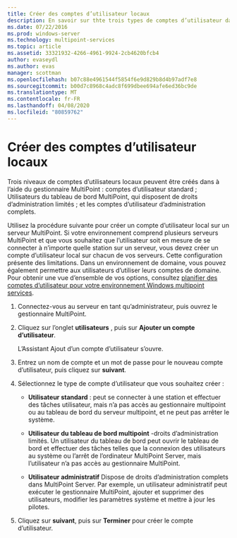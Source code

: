 ```yaml
---
title: Créer des comptes d’utilisateur locaux
description: En savoir sur thte trois types de comptes d’utilisateur dans MultiPoint services
ms.date: 07/22/2016
ms.prod: windows-server
ms.technology: multipoint-services
ms.topic: article
ms.assetid: 33321932-4266-4961-9924-2cb4620bfcb4
author: evaseydl
ms.author: evas
manager: scottman
ms.openlocfilehash: b07c88e4961544f5854f6e9d829b8d4b97adf7e8
ms.sourcegitcommit: b00d7c8968c4adc8f699dbee694afe6ed36bc9de
ms.translationtype: MT
ms.contentlocale: fr-FR
ms.lasthandoff: 04/08/2020
ms.locfileid: "80859762"
---
```

# <a name="create-local-user-accounts"></a>Créer des comptes d’utilisateur locaux
Trois niveaux de comptes d’utilisateurs locaux peuvent être créés dans à l’aide du gestionnaire MultiPoint : comptes d’utilisateur standard ; Utilisateurs du tableau de bord MultiPoint, qui disposent de droits d’administration limités ; et les comptes d’utilisateur d’administration complets.  
  
Utilisez la procédure suivante pour créer un compte d’utilisateur local sur un serveur MultiPoint. Si votre environnement comprend plusieurs serveurs MultiPoint et que vous souhaitez que l’utilisateur soit en mesure de se connecter à n’importe quelle station sur un serveur, vous devez créer un compte d’utilisateur local sur chacun de vos serveurs. Cette configuration présente des limitations. Dans un environnement de domaine, vous pouvez également permettre aux utilisateurs d’utiliser leurs comptes de domaine. Pour obtenir une vue d’ensemble de vos options, consultez [planifier des comptes d’utilisateur pour votre environnement Windows multipoint services](Plan-user-accounts-for-your-MultiPoint-services-environment.md).  
   
1.  Connectez-vous au serveur en tant qu’administrateur, puis ouvrez le gestionnaire MultiPoint.  
  
2.  Cliquez sur l’onglet **utilisateurs** , puis sur **Ajouter un compte d’utilisateur**.  
  
    L’Assistant Ajout d’un compte d’utilisateur s’ouvre.  
  
3.  Entrez un nom de compte et un mot de passe pour le nouveau compte d’utilisateur, puis cliquez sur **suivant**.  
  
4.  Sélectionnez le type de compte d’utilisateur que vous souhaitez créer :  
  
    -   **Utilisateur standard** : peut se connecter à une station et effectuer des tâches utilisateur, mais n’a pas accès au gestionnaire multipoint ou au tableau de bord du serveur multipoint, et ne peut pas arrêter le système.  
  
    -   **Utilisateur du tableau de bord multipoint** -droits d’administration limités. Un utilisateur du tableau de bord peut ouvrir le tableau de bord et effectuer des tâches telles que la connexion des utilisateurs au système ou l’arrêt de l’ordinateur MultiPoint Server, mais l’utilisateur n’a pas accès au gestionnaire MultiPoint.  
  
    -   **Utilisateur administratif** Dispose de droits d’administration complets dans MultiPoint Server. Par exemple, un utilisateur administratif peut exécuter le gestionnaire MultiPoint, ajouter et supprimer des utilisateurs, modifier les paramètres système et mettre à jour les pilotes.  
  
5.  Cliquez sur **suivant**, puis sur **Terminer** pour créer le compte d’utilisateur.